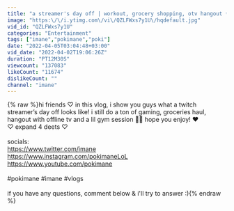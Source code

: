 ```yaml
---
title: "a streamer's day off | workout, grocery shopping, otv hangout ✨"
image: "https:\/\/i.ytimg.com\/vi\/QZLFWxs7y1U\/hqdefault.jpg"
vid_id: "QZLFWxs7y1U"
categories: "Entertainment"
tags: ["imane","pokimane","poki"]
date: "2022-04-05T03:04:48+03:00"
vid_date: "2022-04-02T19:06:26Z"
duration: "PT12M30S"
viewcount: "137083"
likeCount: "11674"
dislikeCount: ""
channel: "imane"
---
```

{% raw %}hi friends ♡ in this vlog, i show you guys what a twitch streamer’s day off looks like! i still do a ton of gaming, groceries haul, hangout with offline tv and a lil gym session 💪🏻 hope you enjoy! ❤️<br />♡ expand 4 deets ♡<br /><br />socials:<br /><a rel="nofollow" target="blank" href="https://www.twitter.com/imane">https://www.twitter.com/imane</a><br /><a rel="nofollow" target="blank" href="https://www.instagram.com/pokimaneLoL">https://www.instagram.com/pokimaneLoL</a><br /><a rel="nofollow" target="blank" href="https://www.youtube.com/pokimane">https://www.youtube.com/pokimane</a><br /><br />#pokimane #imane #vlogs<br /><br />if you have any questions, comment below &amp; i'll try to answer :){% endraw %}
